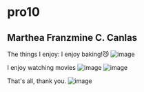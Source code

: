 # pro10 
## Marthea Franzmine C. Canlas 
The things I enjoy:
I enjoy baking!😼
![image](https://github.com/user-attachments/assets/886bef21-3a85-4d3a-a29b-4c2e309e6b89) 


I enjoy watching movies
![image](https://github.com/user-attachments/assets/8934ca26-3270-4248-a6de-9b38565b6465)
![image](https://github.com/user-attachments/assets/85ddcb7d-887b-4b1d-adbe-60fb34a8fccd)


That's all, thank you. 
![image](https://github.com/user-attachments/assets/56ebcd85-d00e-4ef7-b793-bd20f7a180d0)
